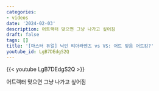```yaml
---
categories:
- videos
date: '2024-02-03'
description: 어트랙터 맞으면 그냥 나가고 싶어짐
draft: false
tags: []
title: '[마스터 듀얼] 낙인 티아라멘츠 vs VS: 어트 맞음 어트캄?'
youtube_id: LgB7DEdgS2Q
---
```



{{< youtube LgB7DEdgS2Q >}}

어트랙터 맞으면 그냥 나가고 싶어짐